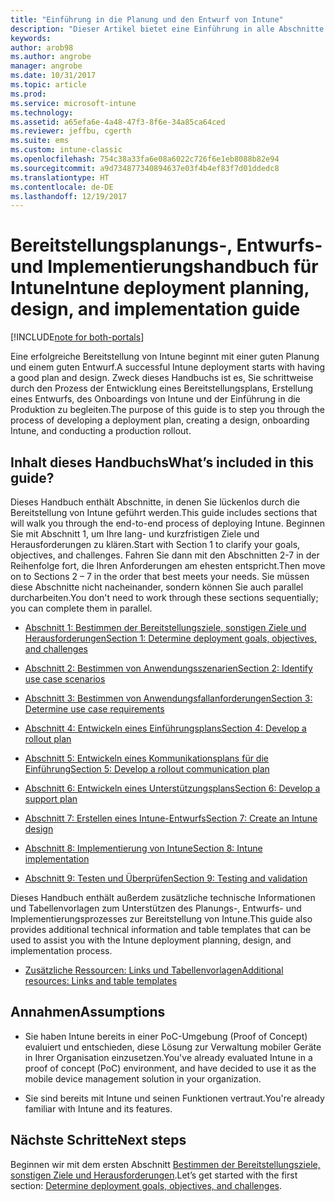 ```yaml
---
title: "Einführung in die Planung und den Entwurf von Intune"
description: "Dieser Artikel bietet eine Einführung in alle Abschnitte der Planung, des Entwurfs und der Implementierung von Intune. Tools zum Bestimmen von Zielen, Anwendungsfallszenarien und Anforderungen, Erstellen von Rollout- und Kommunikationsplänen sowie von Support-, Test- und Überprüfungsplänen."
keywords: 
author: arob98
ms.author: angrobe
manager: angrobe
ms.date: 10/31/2017
ms.topic: article
ms.prod: 
ms.service: microsoft-intune
ms.technology: 
ms.assetid: a65efa6e-4a48-47f3-8f6e-34a85ca64ced
ms.reviewer: jeffbu, cgerth
ms.suite: ems
ms.custom: intune-classic
ms.openlocfilehash: 754c38a33fa6e08a6022c726f6e1eb8088b82e94
ms.sourcegitcommit: a9d734877340894637e03f4b4ef83f7d01ddedc8
ms.translationtype: HT
ms.contentlocale: de-DE
ms.lasthandoff: 12/19/2017
---
```

# <a name="intune-deployment-planning-design-and-implementation-guide"></a><span data-ttu-id="b12e1-104">Bereitstellungsplanungs-, Entwurfs- und Implementierungshandbuch für Intune</span><span class="sxs-lookup"><span data-stu-id="b12e1-104">Intune deployment planning, design, and implementation guide</span></span>

[!INCLUDE[note for both-portals](./includes/note-for-both-portals.md)]

<span data-ttu-id="b12e1-105">Eine erfolgreiche Bereitstellung von Intune beginnt mit einer guten Planung und einem guten Entwurf.</span><span class="sxs-lookup"><span data-stu-id="b12e1-105">A successful Intune deployment starts with having a good plan and design.</span></span> <span data-ttu-id="b12e1-106">Zweck dieses Handbuchs ist es, Sie schrittweise durch den Prozess der Entwicklung eines Bereitstellungsplans, Erstellung eines Entwurfs, des Onboardings von Intune und der Einführung in die Produktion zu begleiten.</span><span class="sxs-lookup"><span data-stu-id="b12e1-106">The purpose of this guide is to step you through the process of developing a deployment plan, creating a design, onboarding Intune, and conducting a production rollout.</span></span>

## <a name="whats-included-in-this-guide"></a><span data-ttu-id="b12e1-107">Inhalt dieses Handbuchs</span><span class="sxs-lookup"><span data-stu-id="b12e1-107">What’s included in this guide?</span></span>

<span data-ttu-id="b12e1-108">Dieses Handbuch enthält Abschnitte, in denen Sie lückenlos durch die Bereitstellung von Intune geführt werden.</span><span class="sxs-lookup"><span data-stu-id="b12e1-108">This guide includes sections that will walk you through the end-to-end process of deploying Intune.</span></span> <span data-ttu-id="b12e1-109">Beginnen Sie mit Abschnitt 1, um Ihre lang- und kurzfristigen Ziele und Herausforderungen zu klären.</span><span class="sxs-lookup"><span data-stu-id="b12e1-109">Start with Section 1 to clarify your goals, objectives, and challenges.</span></span> <span data-ttu-id="b12e1-110">Fahren Sie dann mit den Abschnitten 2-7 in der Reihenfolge fort, die Ihren Anforderungen am ehesten entspricht.</span><span class="sxs-lookup"><span data-stu-id="b12e1-110">Then move on to Sections 2 – 7 in the order that best meets your needs.</span></span> <span data-ttu-id="b12e1-111">Sie müssen diese Abschnitte nicht nacheinander, sondern können Sie auch parallel durcharbeiten.</span><span class="sxs-lookup"><span data-stu-id="b12e1-111">You don't need to work through these sections sequentially; you can complete them in parallel.</span></span>

-   [<span data-ttu-id="b12e1-112">Abschnitt 1: Bestimmen der Bereitstellungsziele, sonstigen Ziele und Herausforderungen</span><span class="sxs-lookup"><span data-stu-id="b12e1-112">Section 1: Determine deployment goals, objectives, and challenges</span></span>](planning-guide-deployment-goals.md)

-   [<span data-ttu-id="b12e1-113">Abschnitt 2: Bestimmen von Anwendungsszenarien</span><span class="sxs-lookup"><span data-stu-id="b12e1-113">Section 2: Identify use case scenarios</span></span>](planning-guide-scenarios.md)

-   [<span data-ttu-id="b12e1-114">Abschnitt 3: Bestimmen von Anwendungsfallanforderungen</span><span class="sxs-lookup"><span data-stu-id="b12e1-114">Section 3: Determine use case requirements</span></span>](planning-guide-requirements.md)

-   [<span data-ttu-id="b12e1-115">Abschnitt 4: Entwickeln eines Einführungsplans</span><span class="sxs-lookup"><span data-stu-id="b12e1-115">Section 4: Develop a rollout plan</span></span>](planning-guide-rollout-plan.md)

-   [<span data-ttu-id="b12e1-116">Abschnitt 5: Entwickeln eines Kommunikationsplans für die Einführung</span><span class="sxs-lookup"><span data-stu-id="b12e1-116">Section 5: Develop a rollout communication plan</span></span>](planning-guide-communication-plan.md)

-   [<span data-ttu-id="b12e1-117">Abschnitt 6: Entwickeln eines Unterstützungsplans</span><span class="sxs-lookup"><span data-stu-id="b12e1-117">Section 6: Develop a support plan</span></span>](planning-guide-support-plan.md)

-   [<span data-ttu-id="b12e1-118">Abschnitt 7: Erstellen eines Intune-Entwurfs</span><span class="sxs-lookup"><span data-stu-id="b12e1-118">Section 7: Create an Intune design</span></span>](planning-guide-design.md)

-   [<span data-ttu-id="b12e1-119">Abschnitt 8: Implementierung von Intune</span><span class="sxs-lookup"><span data-stu-id="b12e1-119">Section 8: Intune implementation</span></span>](planning-guide-onboarding.md)

-   [<span data-ttu-id="b12e1-120">Abschnitt 9: Testen und Überprüfen</span><span class="sxs-lookup"><span data-stu-id="b12e1-120">Section 9: Testing and validation</span></span>](planning-guide-test-validation.md)

<span data-ttu-id="b12e1-121">Dieses Handbuch enthält außerdem zusätzliche technische Informationen und Tabellenvorlagen zum Unterstützen des Planungs-, Entwurfs- und Implementierungsprozesses zur Bereitstellung von Intune.</span><span class="sxs-lookup"><span data-stu-id="b12e1-121">This guide also provides additional technical information and table templates that can be used to assist you with the Intune deployment planning, design, and implementation process.</span></span>

-   [<span data-ttu-id="b12e1-122">Zusätzliche Ressourcen: Links und Tabellenvorlagen</span><span class="sxs-lookup"><span data-stu-id="b12e1-122">Additional resources: Links and table templates</span></span>](planning-guide-resources.md)

## <a name="assumptions"></a><span data-ttu-id="b12e1-123">Annahmen</span><span class="sxs-lookup"><span data-stu-id="b12e1-123">Assumptions</span></span>

-   <span data-ttu-id="b12e1-124">Sie haben Intune bereits in einer PoC-Umgebung (Proof of Concept) evaluiert und entschieden, diese Lösung zur Verwaltung mobiler Geräte in Ihrer Organisation einzusetzen.</span><span class="sxs-lookup"><span data-stu-id="b12e1-124">You've already evaluated Intune in a proof of concept (PoC) environment, and have decided to use it as the mobile device management solution in your organization.</span></span>

-   <span data-ttu-id="b12e1-125">Sie sind bereits mit Intune und seinen Funktionen vertraut.</span><span class="sxs-lookup"><span data-stu-id="b12e1-125">You're already familiar with Intune and its features.</span></span>

## <a name="next-steps"></a><span data-ttu-id="b12e1-126">Nächste Schritte</span><span class="sxs-lookup"><span data-stu-id="b12e1-126">Next steps</span></span>

<span data-ttu-id="b12e1-127">Beginnen wir mit dem ersten Abschnitt [Bestimmen der Bereitstellungsziele, sonstigen Ziele und Herausforderungen](planning-guide-deployment-goals.md).</span><span class="sxs-lookup"><span data-stu-id="b12e1-127">Let’s get started with the first section: [Determine deployment goals, objectives, and challenges](planning-guide-deployment-goals.md).</span></span>
